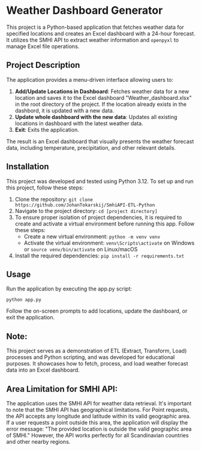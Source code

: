 # Weather Dashboard Generator

This project is a Python-based application that fetches weather data for specified locations and creates an Excel dashboard with a 24-hour forecast. It utilizes the SMHI API to extract weather information and `openpyxl` to manage Excel file operations.

## Project Description

The application provides a menu-driven interface allowing users to:

1. **Add/Update Locations in Dashboard**: Fetches weather data for a new location and saves it to the Excel dashboard "Weather_dashboard.xlsx" in the root directory of the project. If the location already exists in the dashbord, it is updated with a new data.
2. **Update whole dashboard with the new data**: Updates all existing locations in dashboard with the latest weather data.
3. **Exit**: Exits the application.

The result is an Excel dashboard that visually presents the weather forecast data, including temperature, precipitation, and other relevant details.

## Installation

This project was developed and tested using Python 3.12. To set up and run this project, follow these steps:

1. Clone the repository: `git clone https://github.com/JohanTokarskij/SmhiAPI-ETL-Python`
2. Navigate to the project directory: `cd [project directory]`
3. To ensure proper isolation of project dependencies, it is required to create and activate a virtual environment before running this app. Follow these steps:
    - Create a new virtual environment: `python -m venv venv`
    - Activate the virtual environment: `venv\Scripts\activate` on Windows or `source venv/bin/activate` on Linux/macOS
3. Install the required dependencies: `pip install -r requirements.txt`

## Usage

Run the application by executing the app.py script:

`python app.py`

Follow the on-screen prompts to add locations, update the dashboard, or exit the application.

## Note: 
This project serves as a demonstration of ETL (Extract, Transform, Load) processes and Python scripting, and was developed for educational purposes. It showcases how to fetch, process, and load weather forecast data into an Excel dashboard.

## Area Limitation for SMHI API:
The application uses the SMHI API for weather data retrieval. It's important to note that the SMHI API has geographical limitations. For Point requests, the API accepts any longitude and latitude within its valid geographic area. If a user requests a point outside this area, the application will display the error message: "The provided location is outside the valid geographic area of SMHI." However, the API works perfectly for all Scandinavian countries and other nearby regions.
